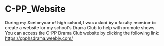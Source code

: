 # C-PP_Website
During my Senior year of high school, I was asked by a faculty member to create a website for my school's Drama Club to help with promote shows.  You can access the C-PP Drama Club website by clicking the following link: https://cpphsdrama.weebly.com/
